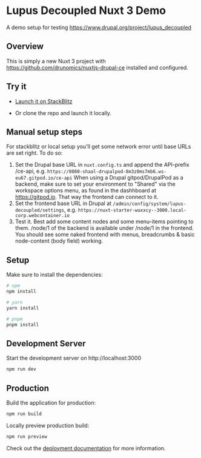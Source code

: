 # Lupus Decoupled Nuxt 3 Demo

A demo setup for testing https://www.drupal.org/project/lupus_decoupled

## Overview

This is simply a new Nuxt 3 project with https://github.com/drunomics/nuxtjs-drupal-ce installed and configured.

## Try it

* [Launch it on StackBlitz](https://stackblitz.com/fork/github/drunomics/lupus-decoupled-nuxt3-demo/tree/main?file=nuxt.config.ts)

* Or clone the repo and launch it locally.

## Manual setup steps

For stackblitz or local setup you'll get some network error until base URLs are set right. To do so:

1. Set the Drupal base URL in `nuxt.config.ts` and append the API-prefix /ce-api, e.g. `https://8080-shaal-drupalpod-8m3z0ms7mb6.ws-eu67.gitpod.io/ce-api`
   When using a Drupal gitpod/DrupalPod as a backend, make sure to set your environment to "Shared" via the workspace options menu, as found in the dashhboard at https://gitpod.io. That way the frontend can connect to it.
3. Set the frontend base URL in Drupal at `/admin/config/system/lupus-decoupled/settings`, e.g. `https://nuxt-starter-wuxxcy--3000.local-corp.webcontainer.io`
4. Test it. Best add some content nodes and some menu-items pointing to them. /node/1 of the backend is available under /node/1 in the frontend. You should see some naked frontend with menus, breadcrumbs & basic node-content (body field) working.


## Setup

Make sure to install the dependencies:

```bash
# npm
npm install

# yarn
yarn install

# pnpm
pnpm install
```

## Development Server

Start the development server on http://localhost:3000

```bash
npm run dev
```

## Production

Build the application for production:

```bash
npm run build
```

Locally preview production build:

```bash
npm run preview
```

Check out the [deployment documentation](https://nuxt.com/docs/getting-started/deployment) for more information.
